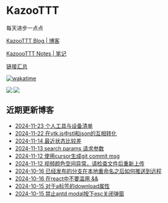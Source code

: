 # KazooTTT
每天进步一点点

[KazooTTT Blog | 博客](https://blog.kazoottt.top)

[KazoooTTT Notes | 笔记](https://notes.kazoottt.top)

[链接汇总](https://bento.me/kazoottt)

[![wakatime](https://wakatime.com/badge/user/d3dc2570-e4bf-4469-b0c2-127b495e8b91.svg)](https://wakatime.com/@d3dc2570-e4bf-4469-b0c2-127b495e8b91)

<a href="https://github.com/anuraghazra/github-readme-stats">
  <img align="left" src="https://github-readme-stats.vercel.app/api?username=KazooTTT&theme=radical" />
</a>

<a href="https://github.com/anuraghazra/github-readme-stats">
  <img src="https://github-readme-stats.vercel.app/api/top-langs/?username=KazooTTT&theme=radical" />
</a>


## 近期更新博客
<!-- BLOG-POST-LIST:START -->
 - [2024-11-23 个人工具与设备清单](https://blog.kazoottt.top/blog/personal-tools-and-equipment-inventory/)
 - [2024-11-22 在vtk.js中stl和json的互相转化](https://blog.kazoottt.top/blog/in-vtkjs-stl-and-json-are-converted-to-each-other/)
 - [2024-11-14 最近状态比较差](https://blog.kazoottt.top/blog/recently-the-state-has-been-relatively-poor/)
 - [2024-11-13 search params 请求参数](https://blog.kazoottt.top/blog/search-params/)
 - [2024-11-12 使用cursor生成git commit msg](https://blog.kazoottt.top/blog/cursorgit-commit-msg/)
 - [2024-11-12 视频颜色空间异常，请检查文件后重新上传](https://blog.kazoottt.top/blog/the-color-space-of-the-video-is-abnormal-please-check-the-file-and-upload-it-again/)
 - [2024-10-16 已经发布的分支在本地重命名之后如何推送到远程](https://blog.kazoottt.top/blog/rename-published-branch-git/)
 - [2024-10-16 在react中不要滥用 &amp;&amp;](https://blog.kazoottt.top/blog/do-not-misuse-short-circuiting-in-react/)
 - [2024-10-15 对于a标签的download属性](https://blog.kazoottt.top/blog/the-download-attribute-for-the-a-tag/)
 - [2024-10-15 禁止antd modal按下esc关闭弹窗](https://blog.kazoottt.top/blog/antd-modal-esc-disabled/)<!-- BLOG-POST-LIST:END -->
